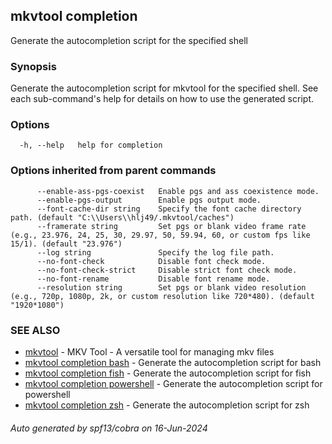 ## mkvtool completion

Generate the autocompletion script for the specified shell

### Synopsis

Generate the autocompletion script for mkvtool for the specified shell.
See each sub-command's help for details on how to use the generated script.


### Options

```
  -h, --help   help for completion
```

### Options inherited from parent commands

```
      --enable-ass-pgs-coexist   Enable pgs and ass coexistence mode.
      --enable-pgs-output        Enable pgs output mode.
      --font-cache-dir string    Specify the font cache directory path. (default "C:\\Users\\hlj49/.mkvtool/caches")
      --framerate string         Set pgs or blank video frame rate (e.g., 23.976, 24, 25, 30, 29.97, 50, 59.94, 60, or custom fps like 15/1). (default "23.976")
      --log string               Specify the log file path.
      --no-font-check            Disable font check mode.
      --no-font-check-strict     Disable strict font check mode.
      --no-font-rename           Disable font rename mode.
      --resolution string        Set pgs or blank video resolution (e.g., 720p, 1080p, 2k, or custom resolution like 720*480). (default "1920*1080")
```

### SEE ALSO

* [mkvtool](mkvtool.md)	 - MKV Tool - A versatile tool for managing mkv files
* [mkvtool completion bash](mkvtool_completion_bash.md)	 - Generate the autocompletion script for bash
* [mkvtool completion fish](mkvtool_completion_fish.md)	 - Generate the autocompletion script for fish
* [mkvtool completion powershell](mkvtool_completion_powershell.md)	 - Generate the autocompletion script for powershell
* [mkvtool completion zsh](mkvtool_completion_zsh.md)	 - Generate the autocompletion script for zsh

###### Auto generated by spf13/cobra on 16-Jun-2024
